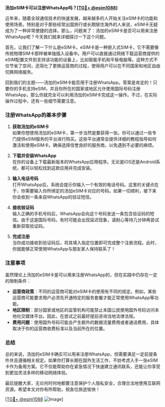 **汤加eSIM卡可以注册WhatsApp吗？[[TG💪+ @esim1088](https://t.me/s/esim1088)]**

近年来，随着全球通信技术的快速发展，越来越多的人开始关注eSIM卡的功能和使用场景。特别是对于那些经常出国旅行或长期居住海外的人来说，eSIM卡无疑成为了一种非常便捷的选择。那么，问题来了：汤加的eSIM卡是否可以用来注册WhatsApp呢？今天我们就来详细探讨一下这个问题。

首先，让我们了解一下什么是eSIM卡。eSIM卡是一种嵌入式SIM卡，它不需要像传统物理SIM卡那样被单独插入设备中。用户可以直接通过网络下载运营商提供的eSIM配置文件到支持该功能的设备上，比如智能手机和平板电脑等。这种方式不仅节省了空间，还简化了更换运营商的过程，使得用户可以在不同国家和地区自由切换网络服务。

回到我们的主题——汤加的eSIM卡能否用于注册WhatsApp。答案是肯定的！只要你的手机支持eSIM，并且你所在的国家或地区允许使用国际号码注册WhatsApp，那么你就完全可以利用汤加的eSIM卡完成这一操作。不过，在实际操作过程中，还有一些细节需要注意。

### 注册WhatsApp的基本步骤

1. **获取汤加的eSIM卡**  
   如果你想使用汤加的eSIM卡，第一步当然是要获得一张。你可以通过一些专门提供eSIM服务的平台进行购买。这些平台通常会提供详细的教程指导如何激活和使用eSIM卡。确保选择信誉良好的服务商，以免遇到不必要的麻烦。

2. **下载并安装WhatsApp**  
   在你的设备上下载最新版本的WhatsApp应用程序。无论是iOS还是Android系统，都可以轻松找到这款应用并完成安装。

3. **输入电话号码**  
   打开WhatsApp后，系统会提示你输入一个有效的电话号码。这里的关键点在于，你需要输入你所绑定的汤加eSIM卡对应的号码。如果一切顺利，接下来你会收到一条来自WhatsApp的验证短信。

4. **接收验证码**  
   输入正确的手机号码后，WhatsApp会向这个号码发送一条包含验证码的短信。由于这是国际号码，有时可能会出现延迟现象，请耐心等待几分钟再尝试重新获取验证码。

5. **完成注册**  
   当你成功接收到验证码后，将其填入指定位置即可完成整个注册流程。此时，你就能够正常使用WhatsApp与朋友家人保持联系了！

### 注意事项

虽然理论上汤加的eSIM卡是可以用来注册WhatsApp的，但在实践中仍存在一定的限制条件：

- **运营商政策**：不同的运营商可能对eSIM卡的使用有不同的规定。例如，某些运营商可能要求用户必须先开通特定的服务套餐才能正常使用WhatsApp等功能。
- **地区限制**：部分国家或地区的监管机构可能禁止本国公民使用国外号码访问本地社交媒体平台。因此，在尝试之前最好提前咨询当地法律法规。
- **费用问题**：使用国外号码可能会产生额外的数据流量费用或者通话费用，具体取决于你的运营商收费标准以及当前所在的位置。

### 总结

总的来说，汤加的eSIM卡确实可以用来注册WhatsApp，但需要满足一定前提条件并且遵循相关规定。如果你打算长期在国外生活工作，不妨考虑入手一张eSIM卡作为备用方案。它不仅能帮助你在紧急情况下快速建立通讯联系，还能让你享受到更加灵活多样的移动网络体验。

最后提醒大家，无论何时何地都要注意保护个人隐私安全，合理合法地使用互联网资源。希望本文对你有所帮助，祝各位旅途愉快！

[[TG💪+ @esim1088](https://t.me/s/esim1088) ![Image](https://i.postimg.cc/4NQfJmqS/Snipaste-2025-05-13-00-14-12.png)]